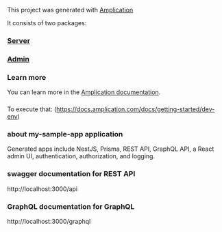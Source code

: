 This project was generated with [Amplication](https://amplication.com)

It consists of two packages:

### [Server](./server/README.md)

### [Admin](./admin/README.md)

### Learn more

You can learn more in the [Amplication documentation](https://docs.amplication.com/guides/getting-started).

###
To execute that: (https://docs.amplication.com/docs/getting-started/dev-env)

### about my-sample-app application
Generated apps include NestJS, Prisma, REST API, GraphQL API, a React admin UI, authentication, authorization, and logging.

### swagger documentation for REST API
http://localhost:3000/api

### GraphQL documentation for GraphQL
http://localhost:3000/graphql